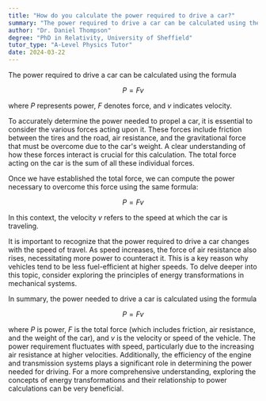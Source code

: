 ```yaml
---
title: "How do you calculate the power required to drive a car?"
summary: "The power required to drive a car can be calculated using the formula P = Fv, where P is power, F is force and v is velocity."
author: "Dr. Daniel Thompson"
degree: "PhD in Relativity, University of Sheffield"
tutor_type: "A-Level Physics Tutor"
date: 2024-03-22
---
```


The power required to drive a car can be calculated using the formula 

$$
P = Fv
$$ 

where $P$ represents power, $F$ denotes force, and $v$ indicates velocity.

To accurately determine the power needed to propel a car, it is essential to consider the various forces acting upon it. These forces include friction between the tires and the road, air resistance, and the gravitational force that must be overcome due to the car's weight. A clear understanding of how these forces interact is crucial for this calculation. The total force acting on the car is the sum of all these individual forces.

Once we have established the total force, we can compute the power necessary to overcome this force using the same formula:

$$
P = Fv
$$ 

In this context, the velocity $v$ refers to the speed at which the car is traveling.

It is important to recognize that the power required to drive a car changes with the speed of travel. As speed increases, the force of air resistance also rises, necessitating more power to counteract it. This is a key reason why vehicles tend to be less fuel-efficient at higher speeds. To delve deeper into this topic, consider exploring the principles of energy transformations in mechanical systems.

In summary, the power needed to drive a car is calculated using the formula 

$$
P = Fv
$$ 

where $P$ is power, $F$ is the total force (which includes friction, air resistance, and the weight of the car), and $v$ is the velocity or speed of the vehicle. The power requirement fluctuates with speed, particularly due to the increasing air resistance at higher velocities. Additionally, the efficiency of the engine and transmission systems plays a significant role in determining the power needed for driving. For a more comprehensive understanding, exploring the concepts of energy transformations and their relationship to power calculations can be very beneficial.
    